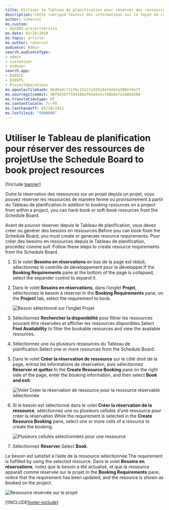 ```yaml
---
title: Utiliser le Tableau de planification pour réserver des ressources de projet
description: Cette rubrique fournit des informations sur la façon de réserver les ressources.
author: ruhercul
ms.custom:
- dyn365-projectservice
ms.date: 03/28/2019
ms.topic: article
ms.author: ruhercul
audience: Admin
search.audienceType:
- admin
- customizer
- enduser
search.app:
- D365CE
- D365PS
- ProjectOperations
ms.openlocfilehash: bbd6e8c711f6c15221143514efdd43a388ef4e7f
ms.sourcegitcommit: 40f68387f594180af64a5e5c748b6efa188bd300
ms.translationtype: HT
ms.contentlocale: fr-FR
ms.lasthandoff: 05/10/2021
ms.locfileid: "5998048"
---
```

# <a name="use-the-schedule-board-to-book-project-resources"></a><span data-ttu-id="4be8a-103">Utiliser le Tableau de planification pour réserver des ressources de projet</span><span class="sxs-lookup"><span data-stu-id="4be8a-103">Use the Schedule Board to book project resources</span></span>

[!include [banner](../includes/psa-now-project-operations.md)]

<span data-ttu-id="4be8a-104">Outre la réservation des ressources sur un projet depuis un projet, vous pouvez réserver les ressources de manière ferme ou provisoirement à partir du Tableau de planification.</span><span class="sxs-lookup"><span data-stu-id="4be8a-104">In addition to booking resources on a project from within a project, you can hard-book or soft-book resources from the Schedule Board.</span></span>

<span data-ttu-id="4be8a-105">Avant de pouvoir réserver depuis le Tableau de planification, vous devez créer ou générer des besoins en ressources.</span><span class="sxs-lookup"><span data-stu-id="4be8a-105">Before you can book from the Schedule Board, you must create or generate resource requirements.</span></span> <span data-ttu-id="4be8a-106">Pour créer des besoins en ressources depuis le Tableau de planification, procédez comme suit :</span><span class="sxs-lookup"><span data-stu-id="4be8a-106">Follow these steps to create resource requirements from the Schedule Board.</span></span>

1. <span data-ttu-id="4be8a-107">Si le volet **Besoins en réservations** en bas de la page est réduit, sélectionnez le contrôle de développement pour le développer.</span><span class="sxs-lookup"><span data-stu-id="4be8a-107">If the **Booking Requirements** pane at the bottom of the page is collapsed, select the expander control to expand it.</span></span>
2. <span data-ttu-id="4be8a-108">Dans le volet **Besoins en réservations**, dans l’onglet **Projet**, sélectionnez le besoin à réserver.</span><span class="sxs-lookup"><span data-stu-id="4be8a-108">In the **Booking Requirements** pane, on the **Project** tab, select the requirement to book.</span></span>

    ![Besoin sélectionné sur l’onglet Projet](media/Resource-Management-image73.png)

3. <span data-ttu-id="4be8a-110">Sélectionnez **Rechercher la disponibilité** pour filtrer les ressources pouvant être réservées et afficher les ressources disponibles.</span><span class="sxs-lookup"><span data-stu-id="4be8a-110">Select **Find Availability** to filter the bookable resources and view the available resources.</span></span> 
4. <span data-ttu-id="4be8a-111">Sélectionnez une ou plusieurs ressources du Tableau de planification.</span><span class="sxs-lookup"><span data-stu-id="4be8a-111">Select one or more resources from the Schedule Board.</span></span> 
5. <span data-ttu-id="4be8a-112">Dans le volet **Créer la réservation de ressource** sur le côté droit de la page, entrez les informations de réservation, puis sélectionnez **Réserver et quitter**.</span><span class="sxs-lookup"><span data-stu-id="4be8a-112">In the **Create Resource Booking** pane on the right side of the page, enter the booking information, and then select **Book and exit**.</span></span>

    ![Volet Créer la réservation de ressource pour la ressource réservable sélectionnée](media/Resource-Management-image74.png)

6. <span data-ttu-id="4be8a-114">Si le besoin est sélectionné dans le volet **Créer la réservation de la ressource**, sélectionnez une ou plusieurs cellules d’une ressource pour créer la réservation.</span><span class="sxs-lookup"><span data-stu-id="4be8a-114">While the requirement is selected in the **Create Resource Booking** pane, select one or more cells of a resource to create the booking.</span></span>

    ![Plusieurs cellules sélectionnées pour une ressource](media/Resource-Management-image75.png)

7. <span data-ttu-id="4be8a-116">Sélectionnez **Réserver**.</span><span class="sxs-lookup"><span data-stu-id="4be8a-116">Select **Book**.</span></span>

<span data-ttu-id="4be8a-117">Le besoin est satisfait à l’aide de la ressource sélectionnée.</span><span class="sxs-lookup"><span data-stu-id="4be8a-117">The requirement is fulfilled by using the selected resource.</span></span> <span data-ttu-id="4be8a-118">Dans le volet **Besoins en réservations**, notez que le besoin a été actualisé, et que la ressource apparaît comme réservée sur le projet.</span><span class="sxs-lookup"><span data-stu-id="4be8a-118">In the **Booking Requirements** pane, notice that the requirement has been updated, and the resource is shown as booked on the project.</span></span>

![Ressource réservée sur le projet](media/Resource-Management-image76.png)


[!INCLUDE[footer-include](../includes/footer-banner.md)]